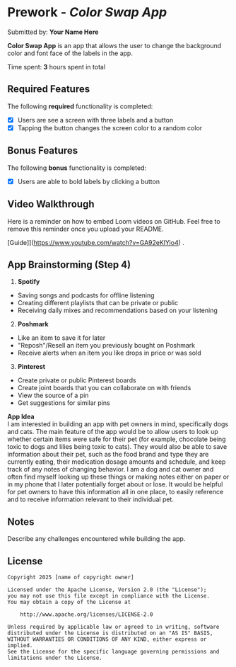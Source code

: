 # Prework - *Color Swap App*

Submitted by: **Your Name Here**

**Color Swap App** is an app that allows the user to change the background color and font face of the labels in the app. 

Time spent: **3** hours spent in total

## Required Features

The following **required** functionality is completed:

- [x] Users are see a screen with three labels and a button
- [x] Tapping the button changes the screen color to a random color

## Bonus Features

The following **bonus** functionality is completed:

- [x] Users are able to bold labels by clicking a button
 
## Video Walkthrough

Here is a reminder on how to embed Loom videos on GitHub. Feel free to remove this reminder once you upload your README. 

[Guide]](https://www.youtube.com/watch?v=GA92eKlYio4) .

## App Brainstorming (Step 4)
1. **Spotify**
- Saving songs and podcasts for offline listening
- Creating different playlists that can be private or public
- Receiving daily mixes and recommendations based on your listening
2. **Poshmark**
- Like an item to save it for later
- "Reposh"/Resell an item you previously bought on Poshmark
- Receive alerts when an item you like drops in price or was sold
3. **Pinterest**
- Create private or public Pinterest boards
- Create joint boards that you can collaborate on with friends
- View the source of a pin
- Get suggestions for similar pins

**App Idea**\
I am interested in building an app with pet owners in mind, specifically dogs and cats. The main feature of the app would be to allow users to look up whether certain items were safe for their pet (for example, chocolate being toxic to dogs and lilies being toxic to cats). They would also be able to save information about their pet, such as the food brand and type they are currently eating, their medication dosage amounts and schedule, and keep track of any notes of changing behavior. I am a dog and cat owner and often find myself looking up these things or making notes either on paper or in my phone that I later potentially forget about or lose. It would be helpful for pet owners to have this information all in one place, to easily reference and to receive information relevant to their individual pet. 

## Notes

Describe any challenges encountered while building the app.

## License

    Copyright 2025 [name of copyright owner]

    Licensed under the Apache License, Version 2.0 (the "License");
    you may not use this file except in compliance with the License.
    You may obtain a copy of the License at

        http://www.apache.org/licenses/LICENSE-2.0

    Unless required by applicable law or agreed to in writing, software
    distributed under the License is distributed on an "AS IS" BASIS,
    WITHOUT WARRANTIES OR CONDITIONS OF ANY KIND, either express or implied.
    See the License for the specific language governing permissions and
    limitations under the License.

